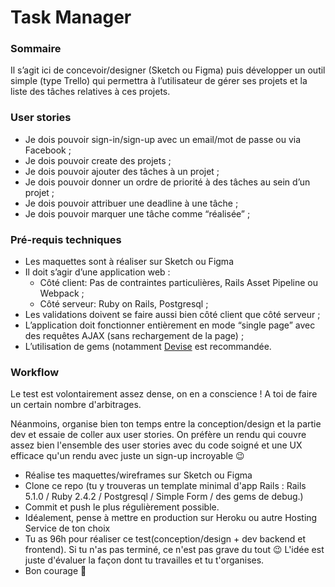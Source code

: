 # Task Manager

### Sommaire

Il s’agit ici de concevoir/designer (Sketch ou Figma) puis développer un outil simple (type Trello) qui permettra à l’utilisateur de gérer ses projets et la liste des tâches relatives à ces projets.

### User stories

* Je dois pouvoir sign-in/sign-up avec un email/mot de passe ou via Facebook ;
* Je dois pouvoir create des projets ;
* Je dois pouvoir ajouter des tâches à un projet ;
* Je dois pouvoir donner un ordre de priorité à des tâches au sein d’un projet ;
* Je dois pouvoir attribuer une deadline à une tâche ;
* Je dois pouvoir marquer une tâche comme “réalisée” ;

### Pré-requis techniques

* Les maquettes sont à réaliser sur Sketch ou Figma
* Il doit s’agir d’une application web :
  * Côté client: Pas de contraintes particulières, Rails Asset Pipeline ou Webpack ;
  * Côté serveur: Ruby on Rails, Postgresql ;
* Les validations doivent se faire aussi bien côté client que côté serveur ;
* L’application doit fonctionner entièrement en mode “single page” avec des requêtes AJAX (sans rechargement de la page) ;
* L’utilisation de gems (notamment [Devise](https://github.com/plataformatec/devise) est recommandée.

### Workflow

Le test est volontairement assez dense, on en a conscience ! A toi de faire un certain nombre d'arbitrages.

Néanmoins, organise bien ton temps entre la conception/design et la partie dev et essaie de coller aux user stories. On préfère un rendu qui couvre assez bien l'ensemble des user stories avec du code soigné et une UX efficace qu'un rendu avec juste un sign-up incroyable 😉

* Réalise tes maquettes/wireframes sur Sketch ou Figma
* Clone ce repo (tu y trouveras un template minimal d'app Rails : Rails 5.1.0 / Ruby 2.4.2 / Postgresql / Simple Form / des gems de debug.)
* Commit et push le plus régulièrement possible.
* Idéalement, pense à mettre en production sur Heroku ou autre Hosting Service de ton choix
* Tu as 96h pour réaliser ce test(conception/design + dev backend et frontend). Si tu n'as pas terminé, ce n'est pas grave du tout 😉 L'idée est juste d'évaluer la façon dont tu travailles et tu t'organises.
* Bon courage 🚀
